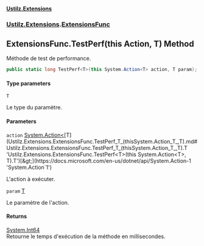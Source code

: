 #### [Ustilz.Extensions](index.md 'index')
### [Ustilz.Extensions](Ustilz.Extensions.md 'Ustilz.Extensions').[ExtensionsFunc](Ustilz.Extensions.ExtensionsFunc.md 'Ustilz.Extensions.ExtensionsFunc')

## ExtensionsFunc.TestPerf<T>(this Action<T>, T) Method

Méthode de test de performance.

```csharp
public static long TestPerf<T>(this System.Action<T> action, T param);
```
#### Type parameters

<a name='Ustilz.Extensions.ExtensionsFunc.TestPerf_T_(thisSystem.Action_T_,T).T'></a>

`T`

Le type du paramètre.
#### Parameters

<a name='Ustilz.Extensions.ExtensionsFunc.TestPerf_T_(thisSystem.Action_T_,T).action'></a>

`action` [System.Action&lt;](https://docs.microsoft.com/en-us/dotnet/api/System.Action-1 'System.Action`1')[T](Ustilz.Extensions.ExtensionsFunc.TestPerf_T_(thisSystem.Action_T_,T).md#Ustilz.Extensions.ExtensionsFunc.TestPerf_T_(thisSystem.Action_T_,T).T 'Ustilz.Extensions.ExtensionsFunc.TestPerf<T>(this System.Action<T>, T).T')[&gt;](https://docs.microsoft.com/en-us/dotnet/api/System.Action-1 'System.Action`1')

L'action à exécuter.

<a name='Ustilz.Extensions.ExtensionsFunc.TestPerf_T_(thisSystem.Action_T_,T).param'></a>

`param` [T](Ustilz.Extensions.ExtensionsFunc.TestPerf_T_(thisSystem.Action_T_,T).md#Ustilz.Extensions.ExtensionsFunc.TestPerf_T_(thisSystem.Action_T_,T).T 'Ustilz.Extensions.ExtensionsFunc.TestPerf<T>(this System.Action<T>, T).T')

Le paramètre de l'action.

#### Returns
[System.Int64](https://docs.microsoft.com/en-us/dotnet/api/System.Int64 'System.Int64')  
Retourne le temps d'exécution de la méthode en millisecondes.